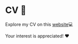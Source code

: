 # CV 📄

Explore my CV on this [website](https://okitel.github.io/cv/)💻

Your interest is appreciated! ❤️
